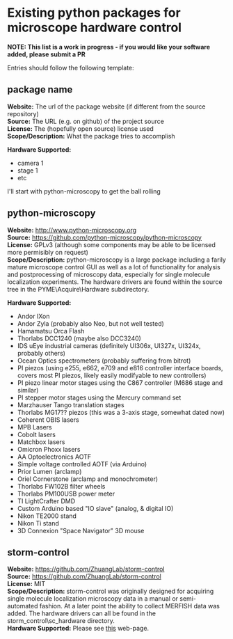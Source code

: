 # Existing python packages for microscope hardware control

**NOTE: This list is a work in progress - if you would like your software added, please submit a PR**

Entries should follow the following template:

## package name

**Website:** The url of the package website (if different from the source repository)  
**Source:** The URL (e.g. on github) of the project source  
**License:** The (hopefully open source) license used  
**Scope/Description:** What the package tries to accomplish  

**Hardware Supported:**  
* camera 1
* stage 1
* etc

I'll start with python-microscopy to get the ball rolling

## python-microscopy

**Website:** http://www.python-microscopy.org  
**Source:** https://github.com/python-microscopy/python-microscopy  
**License:** GPLv3 (although some components may be able to be licensed more permisibly on request)  
**Scope/Description:** python-microscopy is a large package including a farily mature microscope control GUI as well as a lot of functionality for analysis and postprocessing of microscopy data, especially for single molecule localization experiments. The hardware drivers are found within the source tree in the PYME\Acquire\Hardware subdirectory.

**Hardware Supported:**  
* Andor IXon
* Andor Zyla (probably also Neo, but not well tested)
* Hamamatsu Orca Flash
* Thorlabs DCC1240 (maybe also DCC3240)
* IDS uEye industrial cameras (definitely UI306x, UI327x, UI324x, probably others)
* Ocean Optics spectrometers (probably suffering from bitrot)
* PI piezos (using e255, e662, e709 and e816 controller interface boards, covers most PI piezos, likely easily modifyable to new controllers)
* PI piezo linear motor stages using the C867 controller (M686 stage and similar)
* PI stepper motor stages using the Mercury command set
* Marzhauser Tango translation stages
* Thorlabs MG17?? piezos (this was a 3-axis stage, somewhat dated now)
* Coherent OBIS lasers
* MPB Lasers
* Cobolt lasers
* Matchbox lasers
* Omicron Phoxx lasers
* AA Optoelectronics AOTF
* Simple voltage controlled AOTF (via Arduino)
* Prior Lumen (arclamp)
* Oriel Cornerstone (arclamp and monochrometer)
* Thorlabs FW102B filter wheels
* Thorlabs PM100USB power meter
* TI LightCrafter DMD
* Custom Arduino based "IO slave" (analog, & digital IO)
* Nikon TE2000 stand
* Nikon Ti stand
* 3D Connexion "Space Navigator" 3D mouse

## storm-control

**Website:** https://github.com/ZhuangLab/storm-control  
**Source:** https://github.com/ZhuangLab/storm-control  
**License:** MIT  
**Scope/Description:** storm-control was originally designed for acquiring single molecule localization microscopy data in a manual or semi-automated fashion. At a later point the ability to collect MERFISH data was added. The hardware drivers can all be found in the storm_control\sc_hardware directory.  
**Hardware Supported:** Please see [this](https://github.com/ZhuangLab/storm-control/tree/master/storm_control/sc_hardware) web-page.  
